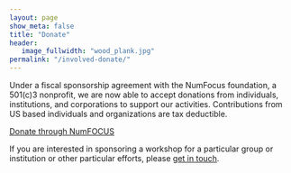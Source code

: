 ```yaml
---
layout: page
show_meta: false
title: "Donate"
header:
   image_fullwidth: "wood_plank.jpg"
permalink: "/involved-donate/"
---
```


Under a fiscal sponsorship agreement with the NumFocus foundation, a 501(c)3 nonprofit, we are now able to accept donations from individuals, institutions, and corporations to support our activities. Contributions from US based individuals and organizations are tax deductible.

[Donate through NumFOCUS](https://www.flipcause.com/widget/MjI1NQ==)

If you are interested in sponsoring a workshop for a particular group or institution
or other particular efforts, please [get in touch](mailto:admin@datacarpentry.org).
